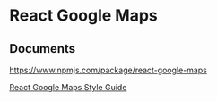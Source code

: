 # React Google Maps

## Documents

https://www.npmjs.com/package/react-google-maps

[React Google Maps Style Guide](https://tomchentw.github.io/react-google-maps/#usage--configuration)

